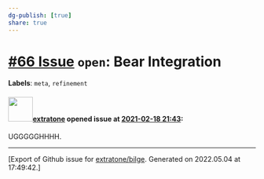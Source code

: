 ```yaml
---
dg-publish: [true]
share: true
---
```

# [\#66 Issue](https://github.com/extratone/bilge/issues/66) `open`: Bear Integration
**Labels**: `meta`, `refinement`


#### <img src="https://avatars.githubusercontent.com/u/43663476?u=5047287ff0b8c3ce7f7e5858d204c9b3e57d8e44&v=4" width="50">[extratone](https://github.com/extratone) opened issue at [2021-02-18 21:43](https://github.com/extratone/bilge/issues/66):

UGGGGGHHHH.




-------------------------------------------------------------------------------



[Export of Github issue for [extratone/bilge](https://github.com/extratone/bilge). Generated on 2022.05.04 at 17:49:42.]

